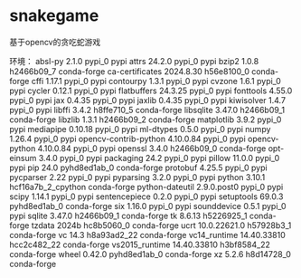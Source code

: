 # snakegame
基于opencv的贪吃蛇游戏

[注意]:运行程序时，只让一个手出现在摄像头范围内，不要把手停在一个位置，会GAMEOVER.


环境：
absl-py                   2.1.0                    pypi_0    pypi
attrs                     24.2.0                   pypi_0    pypi
bzip2                     1.0.8                h2466b09_7    conda-forge
ca-certificates           2024.8.30            h56e8100_0    conda-forge
cffi                      1.17.1                   pypi_0    pypi
contourpy                 1.3.1                    pypi_0    pypi
cvzone                    1.6.1                    pypi_0    pypi
cycler                    0.12.1                   pypi_0    pypi
flatbuffers               24.3.25                  pypi_0    pypi
fonttools                 4.55.0                   pypi_0    pypi
jax                       0.4.35                   pypi_0    pypi
jaxlib                    0.4.35                   pypi_0    pypi
kiwisolver                1.4.7                    pypi_0    pypi
libffi                    3.4.2                h8ffe710_5    conda-forge
libsqlite                 3.47.0               h2466b09_1    conda-forge
libzlib                   1.3.1                h2466b09_2    conda-forge
matplotlib                3.9.2                    pypi_0    pypi
mediapipe                 0.10.18                  pypi_0    pypi
ml-dtypes                 0.5.0                    pypi_0    pypi
numpy                     1.26.4                   pypi_0    pypi
opencv-contrib-python     4.10.0.84                pypi_0    pypi
opencv-python             4.10.0.84                pypi_0    pypi
openssl                   3.4.0                h2466b09_0    conda-forge
opt-einsum                3.4.0                    pypi_0    pypi
packaging                 24.2                     pypi_0    pypi
pillow                    11.0.0                   pypi_0    pypi
pip                       24.0               pyhd8ed1ab_0    conda-forge
protobuf                  4.25.5                   pypi_0    pypi
pycparser                 2.22                     pypi_0    pypi
pyparsing                 3.2.0                    pypi_0    pypi
python                    3.10.1          hcf16a7b_2_cpython    conda-forge
python-dateutil           2.9.0.post0              pypi_0    pypi
scipy                     1.14.1                   pypi_0    pypi
sentencepiece             0.2.0                    pypi_0    pypi
setuptools                69.0.3             pyhd8ed1ab_0    conda-forge
six                       1.16.0                   pypi_0    pypi
sounddevice               0.5.1                    pypi_0    pypi
sqlite                    3.47.0               h2466b09_1    conda-forge
tk                        8.6.13               h5226925_1    conda-forge
tzdata                    2024b                hc8b5060_0    conda-forge
ucrt                      10.0.22621.0         h57928b3_1    conda-forge
vc                        14.3                h8a93ad2_22    conda-forge
vc14_runtime              14.40.33810         hcc2c482_22    conda-forge
vs2015_runtime            14.40.33810         h3bf8584_22    conda-forge
wheel                     0.42.0             pyhd8ed1ab_0    conda-forge
xz                        5.2.6                h8d14728_0    conda-forge
